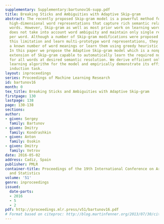 ```yaml
---
supplementary: Supplementary:bartunov16-supp.pdf
title: Breaking Sticks and Ambiguities with Adaptive Skip-gram
abstract: The recently proposed Skip-gram model is a powerful method for learning
  high-dimensional word representations that capture rich semantic relationships between
  words. However, Skip-gram as well as most prior work on learning word representations
  does not take into account word ambiguity and maintain only single representation
  per word. Although a number of Skip-gram modifications were proposed to overcome
  this limitation and learn multi-prototype word representations, they either require
  a known number of word meanings or learn them using greedy heuristic approaches.
  In this paper we propose the Adaptive Skip-gram model which is a nonparametric Bayesian
  extension of Skip-gram capable to automatically learn the required number of representations
  for all words at desired semantic resolution. We derive efficient online variational
  learning algorithm for the model and empirically demonstrate its efficiency on word-sense
  induction task.
layout: inproceedings
series: Proceedings of Machine Learning Research
id: bartunov16
month: 0
tex_title: Breaking Sticks and Ambiguities with Adaptive Skip-gram
firstpage: 130
lastpage: 138
page: 130-138
sections: 
author:
- given: Sergey
  family: Bartunov
- given: Dmitry
  family: Kondrashkin
- given: Anton
  family: Osokin
- given: Dmitry
  family: Vetrov
date: 2016-05-02
address: Cadiz, Spain
publisher: PMLR
container-title: Proceedings of the 19th International Conference on Artificial Intelligence
  and Statistics
volume: '51'
genre: inproceedings
issued:
  date-parts:
  - 2016
  - 5
  - 2
pdf: http://proceedings.mlr.press/v51/bartunov16.pdf
# Format based on citeproc: http://blog.martinfenner.org/2013/07/30/citeproc-yaml-for-bibliographies/
---
```

